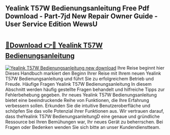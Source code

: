 ## Yealink T57W Bedienungsanleitung Free Pdf Download - Part-7jd New Repair Owner Guide - User Service Edition WewsU

# <h2><a href="http://df19gj.blite.top/?on=Yealink+T57W+Bedienungsanleitung">🔗Download 👉🔴 Yealink T57W Bedienungsanleitung</a></h2>

[![Yealink T57W Bedienungsanleitung new download](https://i.imgur.com/lujVjoI.png)](http://df19gj.blite.top/?on=Yealink+T57W+Bedienungsanleitung)
Ihre Reise beginnt hier Dieses Handbuch markiert den Beginn Ihrer Reise mit Ihrem neuen Yealink T57W Bedienungsanleitung und führt Sie zu erfolgreichem Betrieb und Freude. Häufige Fragen Yealink T57W Bedienungsanleitung In diesem Abschnitt werden häufig gestellte Fragen behandelt und hilfreiche Tipps zur Fehlerbehebung gegeben. Ihr neues Yealink T57W Bedienungsanleitung bietet eine beeindruckende Reihe von Funktionen, die Ihre Erfahrung verbessern sollen. Erkunden Sie die intuitive Benutzeroberfläche und schöpfen Sie das volle Potenzial ihrer Funktionen aus. Wir vertrauen darauf, dass theYealink T57W BedienungsanleitungD eine genaue und gründliche Ressource bei Ihren Bemühungen war, Ihr neues Gerät zu beherrschen. Bei Fragen oder Bedenken wenden Sie sich bitte an unser Kundendienstteam.
